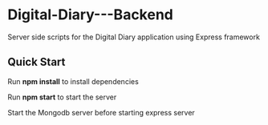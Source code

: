 # Digital-Diary---Backend
Server side scripts for the Digital Diary application using Express framework

## Quick Start

Run **npm install** to install dependencies

Run **npm start** to start the server

Start the Mongodb server before starting express server
